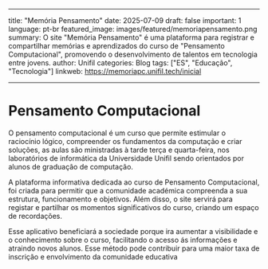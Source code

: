 
---
title: "Memória Pensamento"
date: 2025-07-09
draft: false
important: 1
language: pt-br
featured_image: images/featured/memoriapensamento.png
summary: O site "Memória Pensamento" é uma plataforma para registrar e compartilhar memórias e aprendizados do curso de "Pensamento Computacional", promovendo o desenvolvimento de talentos em tecnologia entre jovens.
author: Unifil
categories: Blog
tags: ["ES", "Educação", "Tecnologia"] 
linkweb: https://memoriapc.unifil.tech/inicial

---

# Pensamento Computacional

O pensamento computacional é um curso que permite estimular o raciocínio lógico, compreender os fundamentos da computação e criar soluções, as aulas são ministradas à tarde terça e quarta-feira,  nos laboratórios de informática da Universidade Unifil sendo orientados por alunos de graduação de computação.

A plataforma informativa dedicada ao curso de Pensamento Computacional, foi criada para permitir que a comunidade académica compreenda a sua estrutura, funcionamento e objetivos. Além disso, o site servirá para registar e partilhar os momentos significativos do curso, criando um espaço de recordações.

Esse aplicativo beneficiará a sociedade porque ira aumentar a visibilidade e o conhecimento sobre o curso, facilitando o acesso ás informações e atraindo novos alunos. Esse método pode contribuir para uma maior taxa de inscrição e envolvimento da comunidade educativa